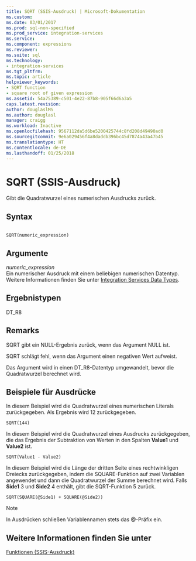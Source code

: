 ```yaml
---
title: SQRT (SSIS-Ausdruck) | Microsoft-Dokumentation
ms.custom: 
ms.date: 03/01/2017
ms.prod: sql-non-specified
ms.prod_service: integration-services
ms.service: 
ms.component: expressions
ms.reviewer: 
ms.suite: sql
ms.technology:
- integration-services
ms.tgt_pltfrm: 
ms.topic: article
helpviewer_keywords:
- SQRT function
- square root of given expression
ms.assetid: 54a75389-c501-4e22-87b8-905f66d6a3a5
caps.latest.revision: 
author: douglaslMS
ms.author: douglasl
manager: craigg
ms.workload: Inactive
ms.openlocfilehash: 9567112da5d6be5200425744c8fd208d49490ad0
ms.sourcegitcommit: 9e6a029456f4a8daddb396bc45d7874a43a47b45
ms.translationtype: HT
ms.contentlocale: de-DE
ms.lasthandoff: 01/25/2018
---
```

# <a name="sqrt-ssis-expression"></a>SQRT (SSIS-Ausdruck)
  Gibt die Quadratwurzel eines numerischen Ausdrucks zurück.  
  
## <a name="syntax"></a>Syntax  
  
```  
  
SQRT(numeric_expression)  
```  
  
## <a name="arguments"></a>Argumente  
 *numeric_expression*  
 Ein numerischer Ausdruck mit einem beliebigen numerischen Datentyp. Weitere Informationen finden Sie unter [Integration Services Data Types](../../integration-services/data-flow/integration-services-data-types.md).  
  
## <a name="result-types"></a>Ergebnistypen  
 DT_R8  
  
## <a name="remarks"></a>Remarks  
 SQRT gibt ein NULL-Ergebnis zurück, wenn das Argument NULL ist.  
  
 SQRT schlägt fehl, wenn das Argument einen negativen Wert aufweist.  
  
 Das Argument wird in einen DT_R8-Datentyp umgewandelt, bevor die Quadratwurzel berechnet wird.  
  
## <a name="expression-examples"></a>Beispiele für Ausdrücke  
 In diesem Beispiel wird die Quadratwurzel eines numerischen Literals zurückgegeben. Als Ergebnis wird 12 zurückgegeben.  
  
```  
SQRT(144)  
```  
  
 In diesem Beispiel wird die Quadratwurzel eines Ausdrucks zurückgegeben, die das Ergebnis der Subtraktion von Werten in den Spalten **Value1** und **Value2** ist.  
  
```  
SQRT(Value1 - Value2)  
```  
  
 In diesem Beispiel wird die Länge der dritten Seite eines rechtwinkligen Dreiecks zurückgegeben, indem die SQUARE-Funktion auf zwei Variablen angewendet und dann die Quadratwurzel der Summe berechnet wird. Falls **Side1** 3 und **Side2** 4 enthält, gibt die SQRT-Funktion 5 zurück.  
  
```  
SQRT(SQUARE(@Side1) + SQUARE(@Side2))  
```  
  
> [!NOTE]  
>  In Ausdrücken schließen Variablennamen stets das @-Präfix ein.  
  
## <a name="see-also"></a>Weitere Informationen finden Sie unter  
 [Funktionen &#40;SSIS-Ausdruck&#41;](../../integration-services/expressions/functions-ssis-expression.md)  
  
  
